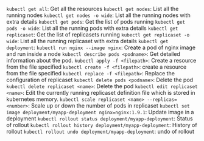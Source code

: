 `kubectl get all`: Get all the resources
`kubectl get nodes`: List all the running nodes
	`kubectl get nodes -o wide`: List all the running nodes with extra details
`kubectl get pods`: Get the list of pods running
	`kubectl get pods -o wide`: List all the running pods with extra details
`kubectl get replicaset`: Get the list of replicasets running
	`kubectl get replicaset -o wide`: List all the running replicaset with extra details
`kubectl get deployment`:
`kubectl run nginx --image nginx`: Create a pod of nginx image and run inside a node
`kubectl describe pods <podname>`: Get detailed information about the pod.
`kubectl apply -f <filepath>`: Create a resource from the file specified
`kubectl create -f <filepath>`: create a resource from the file specified
`kubectl replace -f <filepath>`: Replace the configuration of replicaset
`kubectl delete pods <podname>`: Delete the pod
`kubectl delete replicaset <name>`: Delete the pod
`kubectl edit replicaset <name>`: Edit the currently running replicaset definition file which is stored in kubernetes memory.
`kubectl scale replicaset <name> --replicas=<number>`: Scale up or down the number of pods in replicaset
`kubectl set image deployment/myapp-deployment nginx=nginx:1.9.1`: Update image in a deployment
`kubectl rollout status deployment/myapp-deployment`: Status of rollout
`kubectl rollout history deployment/myapp-deployment`: History of rollout
`kubectl rollout undo deployment/myapp-deployment`: undo of rollout